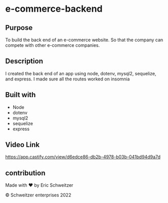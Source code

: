 # e-commerce-backend


## Purpose

To build the back end of an e-commerce website. So that the company can compete with other e-commerce companies. 

## Description

I created the back end of an app using node, dotenv, mysql2, sequelize, and express. I made sure all the routes worked on insomnia


## Built with
* Node
* dotenv
* mysql2
* sequelize
* express



## Video Link
https://app.castify.com/view/d6edce86-db2b-4978-b03b-041bd94d9a7d

## contribution
Made with ❤️ by Eric Schweitzer

&copy; Schweitzer enterprises 2022


